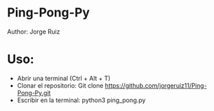 # Ping-Pong-Py

Author: Jorge Ruiz


# Uso:

- Abrir una terminal (Ctrl + Alt + T)
- Clonar el repositorio: Git clone https://github.com/jorgeruiz11/Ping-Pong-Py.git
- Escribir en la terminal: python3 ping_pong.py
